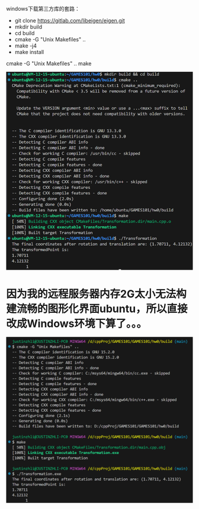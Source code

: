 windows下载第三方库的套路：
- git clone https://gitlab.com/libeigen/eigen.git
- mkdir build 
- cd build
- cmake -G "Unix Makefiles" ..
- make -j4
- make install

cmake -G "Unix Makefiles" ..
make

![alt text](image.png)

# 因为我的远程服务器内存2G太小无法构建流畅的图形化界面ubuntu，所以直接改成Windows环境下算了。。。

![alt text](image-1.png)